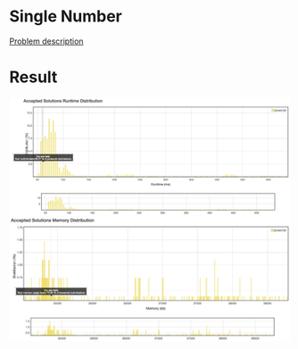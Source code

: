 # Single Number

[Problem description](https://leetcode.com/problems/single-number/description)

# Result

![result_runtime](result_runtime.png)
![result_space](result_space.png)
